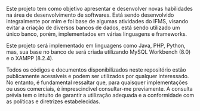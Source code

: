 Este projeto tem como objetivo apresentar e desenvolver novas habilidades na área de desenvolvimento de softwares. Está sendo desenvolvido integralmente por mim e foi base de algumas atividades do IFMS, visando evitar a criação de diversos bancos de dados, está sendo utilizado um único banco, porém, implementados em várias linguagens e frameworks.

Este projeto será implementado em linguagens como Java, PHP, Python, mas, sua base no banco de será criada utilizando MySQL Workbench (8.0) e o XAMPP (8.2.4).

Todos os códigos e documentos disponibilizados neste repositório estão publicamente acessíveis e podem ser utilizados por qualquer interessado. No entanto, é fundamental ressaltar que, para quaisquer implementações ou usos comerciais, é imprescindível consultar-me previamente. A consulta prévia tem o intuito de garantir a utilização adequada e a conformidade com as políticas e diretrizes estabelecidas. 
